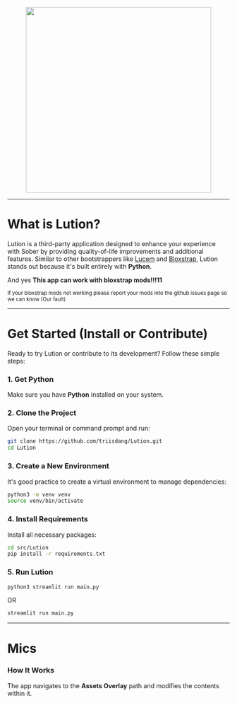 <p align="center">
  <img src="https://files.catbox.moe/jaftc3.svg" width="420">
</p>

----

# What is Lution?

Lution is a third-party application designed to enhance your experience with Sober by providing quality-of-life improvements and additional features. Similar to other bootstrappers like [Lucem](https://github.com/xTrayambak/lucem) and [Bloxstrap](https://github.com/bloxstraplabs/bloxstrap), Lution stands out because it's built entirely with **Python**.

And yes **This app can work with bloxstrap mods!!!11** 

<sub>If your bloxstrap mods not working please report your mods into the github issues page so we can know (Our fault)</sub>


-----

# Get Started (Install or Contribute)

Ready to try Lution or contribute to its development? Follow these simple steps:

### 1\. Get Python

Make sure you have **Python** installed on your system.

### 2\. Clone the Project

Open your terminal or command prompt and run:

```bash
git clone https://github.com/triisdang/Lution.git
cd Lution
```

### 3\. Create a New Environment

It's good practice to create a virtual environment to manage dependencies:

```bash
python3 -m venv venv
source venv/bin/activate 
```

### 4\. Install Requirements

Install all necessary packages:

```bash
cd src/Lution
pip install -r requirements.txt
```

### 5\. Run Lution


```bash
python3 streamlit run main.py
```
OR
```bash
streamlit run main.py
```
-----
# Mics

### How It Works
The app navigates to the **Assets Overlay** path and modifies the contents within it.

